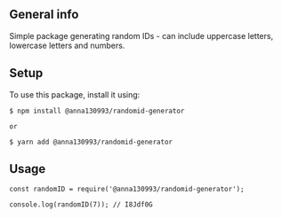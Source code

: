 ## General info

Simple package generating random IDs - can include uppercase letters, lowercase letters and numbers.

## Setup

To use this package, install it using:

```
$ npm install @anna130993/randomid-generator

or 

$ yarn add @anna130993/randomid-generator
```

## Usage

```
const randomID = require('@anna130993/randomid-generator');

console.log(randomID(7)); // I8Jdf0G
```